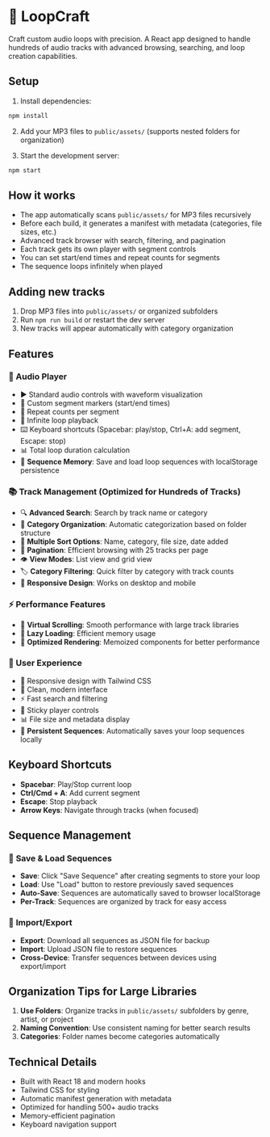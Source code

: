 # 🎵 LoopCraft

Craft custom audio loops with precision. A React app designed to handle hundreds of audio tracks with advanced browsing, searching, and loop creation capabilities.

## Setup

1. Install dependencies:
```bash
npm install
```

2. Add your MP3 files to `public/assets/` (supports nested folders for organization)

3. Start the development server:
```bash
npm start
```

## How it works

- The app automatically scans `public/assets/` for MP3 files recursively
- Before each build, it generates a manifest with metadata (categories, file sizes, etc.)
- Advanced track browser with search, filtering, and pagination
- Each track gets its own player with segment controls
- You can set start/end times and repeat counts for segments
- The sequence loops infinitely when played

## Adding new tracks

1. Drop MP3 files into `public/assets/` or organized subfolders
2. Run `npm run build` or restart the dev server
3. New tracks will appear automatically with category organization

## Features

### 🎵 Audio Player
- ▶️ Standard audio controls with waveform visualization
- 🎯 Custom segment markers (start/end times)
- 🔁 Repeat counts per segment  
- 🔄 Infinite loop playback
- ⌨️ Keyboard shortcuts (Spacebar: play/stop, Ctrl+A: add segment, Escape: stop)
- 📊 Total loop duration calculation
- 💾 **Sequence Memory**: Save and load loop sequences with localStorage persistence

### 📚 Track Management (Optimized for Hundreds of Tracks)
- 🔍 **Advanced Search**: Search by track name or category
- 📂 **Category Organization**: Automatic categorization based on folder structure
- 🔄 **Multiple Sort Options**: Name, category, file size, date added
- 📄 **Pagination**: Efficient browsing with 25 tracks per page
- 👁️ **View Modes**: List view and grid view
- 🏷️ **Category Filtering**: Quick filter by category with track counts
- 📱 **Responsive Design**: Works on desktop and mobile

### ⚡ Performance Features
- 🚀 **Virtual Scrolling**: Smooth performance with large track libraries
- 💾 **Lazy Loading**: Efficient memory usage
- 🎯 **Optimized Rendering**: Memoized components for better performance

### 🎨 User Experience
- 📱 Responsive design with Tailwind CSS
- 🌙 Clean, modern interface
- ⚡ Fast search and filtering
- 🎯 Sticky player controls
- 📊 File size and metadata display
- 💾 **Persistent Sequences**: Automatically saves your loop sequences locally

## Keyboard Shortcuts

- **Spacebar**: Play/Stop current loop
- **Ctrl/Cmd + A**: Add current segment
- **Escape**: Stop playback
- **Arrow Keys**: Navigate through tracks (when focused)

## Sequence Management

### 💾 **Save & Load Sequences**
- **Save**: Click "Save Sequence" after creating segments to store your loop
- **Load**: Use "Load" button to restore previously saved sequences
- **Auto-Save**: Sequences are automatically saved to browser localStorage
- **Per-Track**: Sequences are organized by track for easy access

### 🔄 **Import/Export**
- **Export**: Download all sequences as JSON file for backup
- **Import**: Upload JSON file to restore sequences
- **Cross-Device**: Transfer sequences between devices using export/import

## Organization Tips for Large Libraries

1. **Use Folders**: Organize tracks in `public/assets/` subfolders by genre, artist, or project
2. **Naming Convention**: Use consistent naming for better search results
3. **Categories**: Folder names become categories automatically

## Technical Details

- Built with React 18 and modern hooks
- Tailwind CSS for styling
- Automatic manifest generation with metadata
- Optimized for handling 500+ audio tracks
- Memory-efficient pagination
- Keyboard navigation support
